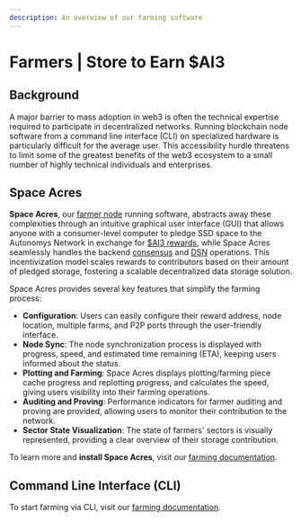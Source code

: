 ```yaml
---
description: An overview of our farming software
---
```


# Farmers | Store to Earn $AI3

## Background

A major barrier to mass adoption in web3 is often the technical expertise required to participate in decentralized networks. Running blockchain node software from a command line interface (CLI) on specialized hardware is particularly difficult for the average user. This accessibility hurdle threatens to limit some of the greatest benefits of the web3 ecosystem to a small number of highly technical individuals and enterprises.

## Space Acres

**Space Acres**, our [farmer node](../../autonomys-network/nodes.md) running software, abstracts away these complexities through an intuitive graphical user interface (GUI) that allows anyone with a consumer-level computer to pledge SSD space to the Autonomys Network in exchange for [$AI3 rewards](../../autonomys-network/rewards-and-fees/), while Space Acres seamlessly handles the backend [consensus](../../autonomys-network/consensus/) and [DSN](../../autonomys-network/distributed-storage-network.md) operations. This incentivization model scales rewards to contributors based on their amount of pledged storage, fostering a scalable decentralized data storage solution.

Space Acres provides several key features that simplify the farming process:

* **Configuration**: Users can easily configure their reward address, node location, multiple farms, and P2P ports through the user-friendly interface.
* **Node Sync**: The node synchronization process is displayed with progress, speed, and estimated time remaining (ETA), keeping users informed about the status.
* **Plotting and Farming**: Space Acres displays plotting/farming piece cache progress and replotting progress, and calculates the speed, giving users visibility into their farming operations.
* **Auditing and Proving**: Performance indicators for farmer auditing and proving are provided, allowing users to monitor their contribution to the network.
* **Sector State Visualization**: The state of farmers' sectors is visually represented, providing a clear overview of their storage contribution.

To learn more and **install Space Acres**, visit our [farming documentation](http://docs.autonomys.xyz/farming/space-acres/install/).

## Command Line Interface (CLI)

To start farming via CLI, visit our [farming documentation](https://docs.autonomys.xyz/farming/cli/install).

